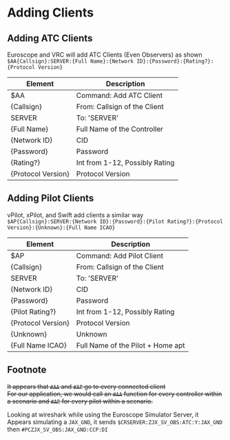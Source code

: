 # Adding Clients
## Adding ATC Clients
Euroscope and VRC will add ATC Clients (Even Observers) as shown \
`$AA{Callsign}:SERVER:{Full Name}:{Network ID}:{Password}:{Rating?}:{Protocol Version}`

| Element       | Description                   |
| -------       | -----------                   |
| $AA           | Command: Add ATC Client       |
| {Callsign}    | From: Callsign of the Client  |
| SERVER        | To: 'SERVER'                  |
| {Full Name}   | Full Name of the Controller   |
| {Network ID}  | CID                           |
| {Password}    | Password                      |
| {Rating?}     | Int from 1-12, Possibly Rating|
| {Protocol Version} | Protocol Version         |

## Adding Pilot Clients
vPilot, xPilot, and Swift add clients a similar way \
`$AP{Callsign}:SERVER:{Network ID}:{Password}:{Pilot Rating?}:{Protocol Version}:{Unknown}:{Full Name ICAO}`

| Element           | Description                       |
| -------           | -----------                       |
| $AP               | Command: Add Pilot Client         |
| {Callsign}        | From: Callsign of the Client      |
| SERVER            | To: 'SERVER'                      |
| {Network ID}      | CID                               |
| {Password}        | Password                          |
| {Pilot Rating?}   | Int from 1-12, Possibly Rating    |
| {Protocol Version}| Protocol Version                  |
| {Unknown}         | Unknown                           |
| {Full Name ICAO}  | Full Name of the Pilot + Home apt |


## Footnote
~~It appears that `#AA` and `#AP` go to every connected client~~ \
~~For our application, we would call an `#AA` function for every controller within a scenario and `#AP` for every pilot within a scenario.~~

Looking at wireshark while using the Euroscope Simulator Server, it Appears simulating a `JAX_GND`, it sends `$CRSERVER:ZJX_SV_OBS:ATC:Y:JAX_GND` then `#PCZJX_SV_OBS:JAX_GND:CCP:DI`

